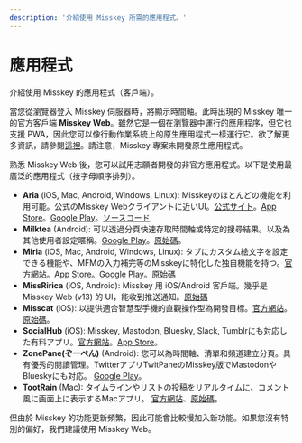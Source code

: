 ```yaml
---
description: '介紹使用 Misskey 所需的應用程式。'
---
```


# 應用程式

介紹使用 Misskey 的應用程式（客戶端）。

當您從瀏覽器登入 Misskey 伺服器時，將顯示時間軸。此時出現的 Misskey 唯一的官方客戶端 **Misskey Web**。雖然它是一個在瀏覽器中運行的應用程序，但它也支援 PWA，因此您可以像行動作業系統上的原生應用程式一樣運行它。欲了解更多資訊，請參閱[這裡](/docs/for-users/stepped-guides/how-to-use-pwa/)。請注意，Misskey 專案未開發原生應用程式。

熟悉 Misskey Web 後，您可以試用志願者開發的非官方應用程式。以下是使用最廣泛的應用程式（按字母順序排列）。

- **Aria** (iOS, Mac, Android, Windows, Linux): Misskeyのほとんどの機能を利用可能。公式のMisskey Webクライアントに近いUI。[公式サイト](https://misskey.io/@aria_app)。[App Store](https://apps.apple.com/jp/app/aria-for-misskey/id6499410880)。[Google Play](https://play.google.com/store/apps/details?id=com.poppingmoon.aria)。[ソースコード](https://github.com/poppingmoon/aria)
- **Milktea** (Android): 可以透過分頁快速存取時間軸或特定的搜尋結果。以及為其他使用者設定暱稱。[Google Play](https://play.google.com/store/apps/details?id=jp.panta.misskeyandroidclient)。[原始碼](https://github.com/pantasystem/Milktea)。
- **Miria** (iOS, Mac, Android, Windows, Linux): タブにカスタム絵文字を設定できる機能や、MFMの入力補完等のMisskeyに特化した独自機能を持つ。[官方網站](https://shiosyakeyakini.info/miria_web/index.html)。[App Store](https://apps.apple.com/app/miria/id6449201469)。[Google Play](https://play.google.com/store/apps/details?id=info.shiosyakeyakini.miria)。[原始碼](https://github.com/shiosyakeyakini-info/miria)
- **MissRirica** (iOS, Android): Misskey 用 iOS/Android 客戶端。幾乎是 Misskey Web (v13) 的 UI，能收到推送通知。[原始碼](https://github.com/fruitriin/missRirica-client)
- **Misscat** (iOS): 以提供適合智慧型手機的直觀操作型為開發目標。[官方網站](https://yuiga.dev/misscat/)。[原始碼](https://github.com/YuigaWada/MissCat)。
- **SocialHub** (iOS): Misskey, Mastodon, Bluesky, Slack, Tumblrにも対応した有料アプリ。[官方網站](https://uakihir0.github.io/socialhub/)。[App Store](https://apps.apple.com/us/app/socialhub-socialmedia-client/id1474451582)。
- **ZonePane(ぞーぺん)** (Android): 您可以為時間軸、清單和頻道建立分頁。具有優秀的閱讀管理。TwitterアプリTwitPaneのMisskey版でMastodonやBlueskyにも対応。 [Google Play](https://play.google.com/store/apps/details?id=com.zonepane)。
- **TootRain** (Mac): タイムラインやリストの投稿をリアルタイムに、コメント風に画面上に表示するMacアプリ。 [官方網站](https://b123400.net/tootrain/ja)、[原始碼](https://github.com/b123400/TootRain)。

但由於 Misskey 的功能更新頻繁，因此可能會比較慢加入新功能。如果您沒有特別的偏好，我們建議使用 Misskey Web。
